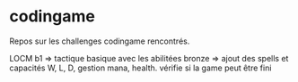 # codingame

Repos sur les challenges codingame rencontrés.

LOCM
b1 => tactique basique avec les abilitées
bronze => ajout des spells et capacités W, L, D, gestion mana, health.
vérifie si la game peut être fini